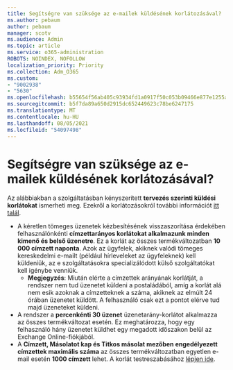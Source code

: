 ```yaml
---
title: Segítségre van szüksége az e-mailek küldésének korlátozásával?
ms.author: pebaum
author: pebaum
manager: scotv
ms.audience: Admin
ms.topic: article
ms.service: o365-administration
ROBOTS: NOINDEX, NOFOLLOW
localization_priority: Priority
ms.collection: Adm_O365
ms.custom:
- "9002938"
- "5630"
ms.openlocfilehash: b55654f56ab405c93934fd1a0917f50c053b09466e877e1255adbd28db83d93f
ms.sourcegitcommit: b5f7da89a650d2915dc652449623c78be6247175
ms.translationtype: MT
ms.contentlocale: hu-HU
ms.lasthandoff: 08/05/2021
ms.locfileid: "54097498"
---
```

# <a name="need-help-with-email-sending-limits"></a>Segítségre van szüksége az e-mailek küldésének korlátozásával?

Az alábbiakban a szolgáltatásban kényszerített **tervezés szerinti küldési korlátokat** ismerheti meg. Ezekről a korlátozásokról további információt [itt talál](https://docs.microsoft.com/office365/servicedescriptions/exchange-online-service-description/exchange-online-limits#receiving-and-sending-limits).

- A kéretlen tömeges üzenetek kézbesítésének visszaszorítása érdekében felhasználónkénti **címzettarányos korlátokat alkalmazunk minden kimenő és belső üzenetre**. Ez a korlát az összes termékváltozatban **10 000 címzett naponta**.  Azok az ügyfelek, akiknek valódi tömeges kereskedelmi e-mailt (például hírleveleket az ügyfeleknek) kell küldeniük, az e szolgáltatásokra specializálódott külső szolgáltatókat kell igénybe venniük.
    - **Megjegyzés**: Miután elérte a címzettek arányának korlátját, a rendszer nem tud üzenetet küldeni a postaládából, amíg a korlát alá nem esik azoknak a címzetteknek a száma, akiknek az elmúlt 24 órában üzenetet küldött. A felhasználó csak ezt a pontot elérve tud majd üzeneteket küldeni.
- A rendszer a **percenkénti 30 üzenet** üzenetarány-korlátot alkalmazza az összes termékváltozat esetén. Ez meghatározza, hogy egy felhasználó hány üzenetet küldhet egy megadott időszakon belül az Exchange Online-fiókjából.
- A **Címzett, Másolatot kap és Titkos másolat mezőben engedélyezett címzettek maximális száma** az összes termékváltozatban egyetlen e-mail esetén **1000 címzett** lehet. A korlát testreszabásához [lépjen ide](https://techcommunity.microsoft.com/t5/exchange-team-blog/customizable-recipient-limits-in-office-365/ba-p/1183228).
